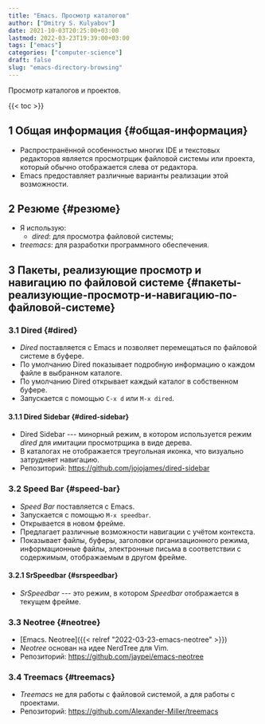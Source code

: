 ```yaml
---
title: "Emacs. Просмотр каталогов"
author: ["Dmitry S. Kulyabov"]
date: 2021-10-03T20:25:00+03:00
lastmod: 2022-03-23T19:39:00+03:00
tags: ["emacs"]
categories: ["computer-science"]
draft: false
slug: "emacs-directory-browsing"
---
```


Просмотр каталогов и проектов.

<!--more-->

{{< toc >}}


## <span class="section-num">1</span> Общая информация {#общая-информация}

-   Распространённой особенностью многих IDE и текстовых редакторов является просмотрщик файловой системы или проекта, который обычно отображается слева от редактора.
-   Emacs предоставляет различные варианты реализации этой возможности.


## <span class="section-num">2</span> Резюме {#резюме}

-   Я использую:
    -   _dired_:  для просмотра файловой системы;
-   _treemacs_: для разработки программного обеспечения.


## <span class="section-num">3</span> Пакеты, реализующие просмотр и навигацию по файловой системе {#пакеты-реализующие-просмотр-и-навигацию-по-файловой-системе}


### <span class="section-num">3.1</span> Dired {#dired}

-   _Dired_ поставляется с Emacs и позволяет перемещаться по файловой системе в буфере.
-   По умолчанию Dired показывает подробную информацию о каждом файле в выбранном каталоге.
-   По умолчанию Dired открывает каждый каталог в собственном буфере.
-   Запускается с помощью `C-x d` или `M-x dired`.


#### <span class="section-num">3.1.1</span> Dired Sidebar {#dired-sidebar}

-   Dired Sidebar --- минорный режим, в котором используется режим _dired_ для имитации просмотрщика в виде дерева.
-   В каталогах не отображается треугольная иконка, что визуально затрудняет навигацию.
-   Репозиторий: <https://github.com/jojojames/dired-sidebar>


### <span class="section-num">3.2</span> Speed Bar {#speed-bar}

-   _Speed Bar_ поставляется с Emacs.
-   Запускается с помощью `M-x speedbar`.
-   Открывается в новом фрейме.
-   Предлагает различные возможности навигации с учётом контекста.
-   Показывает файлы, буферы, заголовки организационного режима, информационные файлы, электронные письма в соответствии с содержимым, отображаемым в другом фрейме.


#### <span class="section-num">3.2.1</span> SrSpeedbar {#srspeedbar}

-   _SrSpeedbar_ --- это режим, в котором _Speedbar_ отображается в текущем фрейме.


### <span class="section-num">3.3</span> Neotree {#neotree}

-   [Emacs. Neotree]({{< relref "2022-03-23-emacs-neotree" >}})
-   _Neotree_ основан на идее NerdTree для Vim.
-   Репозиторий: <https://github.com/jaypei/emacs-neotree>


### <span class="section-num">3.4</span> Treemacs {#treemacs}

-   _Treemacs_ не для работы с файловой системой, а для работы с проектами.
-   Репозиторий: <https://github.com/Alexander-Miller/treemacs>

